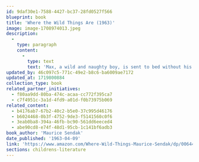 ```yaml
---
id: 9daf30e1-7588-4427-bc37-28fd0527f566
blueprint: book
title: 'Where the Wild Things Are (1963)'
image: image-1708974013.jpeg
description:
  -
    type: paragraph
    content:
      -
        type: text
        text: 'Max, a wild and naughty boy, is sent to bed without his supper by his exhausted mother. In his room, he imagines sailing far away to a land of Wild Things. Instead of eating him, the Wild Things make Max their king.'
updated_by: 46c097c5-771c-49e2-b8c6-ba6009ae7172
updated_at: 1719800884
collection_type: book
related_partner_initiatives:
  - f80aa9dd-80ba-474c-acaa-cc772f395ca7
  - c7f4951c-3a1d-4fd9-a01d-f0b73975b069
related_content:
  - b4176ab7-67b2-40c2-b5e0-37c995d46176
  - b6024468-0b3f-4752-9de3-f5141560c0f6
  - 3eab0ba8-394a-46fb-bc90-561dd6eeced4
  - abe90cd8-e74f-48d1-95cb-1c141bf6adb3
book_author: 'Maurice Sendak'
date_published: '1963-04-09'
link: 'https://www.amazon.com/Where-Wild-Things-Maurice-Sendak/dp/0064431789'
sections: childrens-literature
---
```

